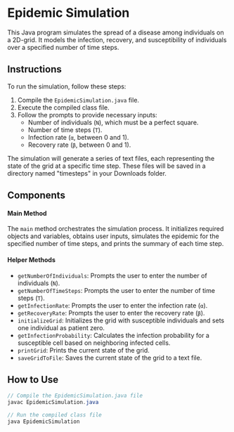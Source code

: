 # Epidemic Simulation

This Java program simulates the spread of a disease among individuals on a 2D-grid. It models the infection, recovery, and susceptibility of individuals over a specified number of time steps.

## Instructions

To run the simulation, follow these steps:

1. Compile the `EpidemicSimulation.java` file.
2. Execute the compiled class file.
3. Follow the prompts to provide necessary inputs:
   - Number of individuals (`N`), which must be a perfect square.
   - Number of time steps (`T`).
   - Infection rate (`α`, between 0 and 1).
   - Recovery rate (`β`, between 0 and 1).

The simulation will generate a series of text files, each representing the state of the grid at a specific time step. These files will be saved in a directory named "timesteps" in your Downloads folder.

## Components

#### Main Method

The `main` method orchestrates the simulation process. It initializes required objects and variables, obtains user inputs, simulates the epidemic for the specified number of time steps, and prints the summary of each time step.

#### Helper Methods

- `getNumberOfIndividuals`: Prompts the user to enter the number of individuals (`N`).
- `getNumberOfTimeSteps`: Prompts the user to enter the number of time steps (`T`).
- `getInfectionRate`: Prompts the user to enter the infection rate (`α`).
- `getRecoveryRate`: Prompts the user to enter the recovery rate (`β`).
- `initializeGrid`: Initializes the grid with susceptible individuals and sets one individual as patient zero.
- `getInfectionProbability`: Calculates the infection probability for a susceptible cell based on neighboring infected cells.
- `printGrid`: Prints the current state of the grid.
- `saveGridToFile`: Saves the current state of the grid to a text file.

## How to Use

```java
// Compile the EpidemicSimulation.java file
javac EpidemicSimulation.java

// Run the compiled class file
java EpidemicSimulation
